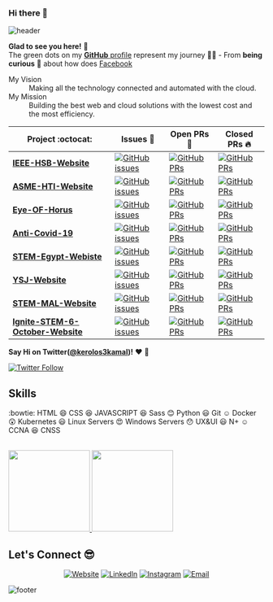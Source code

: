 ### Hi there 👋

<!--
**drymak/drymak** is a ✨ _special_ ✨ repository because its `README.md` (this file) appears on your GitHub profile.

Here are some ideas to get you started:

- 🔭 I’m currently working on ...
- 🌱 I’m currently learning ...
- 👯 I’m looking to collaborate on ...
- 🤔 I’m looking for help with ...
- 💬 Ask me about ...
- 📫 How to reach me: ...
- 😄 Pronouns: ...
- ⚡ Fun fact: ...
-->
![header](https://capsule-render.vercel.app/api?type=wave&color=gradient&height=280&section=header&text=Hi%20there%20👋&fontSize=90)


**Glad to see you here!** :star_struck: <br> The green dots on my [**GitHub** profile](https://github.com/drymak?tab=repositories) represent my journey :running_man: - From **being curious** :thinking: about how does [Facebook](https://www.facebook.com/kerolos3kamal/) 

<dl>
  <dt>My Vision </dt>
  <dd>Making all the technology connected and automated with the cloud.</dd>

  <dt>My Mission</dt>
  <dd>Building the best web and cloud solutions with the lowest cost and the most efficiency.</dd>
</dl>

|      Project :octocat:   |     Issues :bug:   | Open PRs :bell:  | Closed PRs :fire:  |
|-------------|-------------------|---|---|
| [**IEEE-HSB-Website**](https://github.com/ieeehelwanstudentbranch/IEEEHSB_main_site) | [![GitHub issues](https://img.shields.io/github/issues/ieeehelwanstudentbranch/IEEEHSB_main_site?color=green&logo=github&style=flat)](https://github.com/ieeehelwanstudentbranch/IEEEHSB_main_site/issues) | [![GitHub PRs](https://img.shields.io/github/issues-pr/ieeehelwanstudentbranch/IEEEHSB_main_site?style=flat&logo=github)](https://github.com/ieeehelwanstudentbranch/IEEEHSB_main_site/pulls)  | [![GitHub PRs](https://img.shields.io/github/issues-pr-closed/ieeehelwanstudentbranch/IEEEHSB_main_site?style=flat&color=critical&logo=github)](https://github.com/ieeehelwanstudentbranch/IEEEHSB_main_site/pulls?q=is%3Apr+is%3Aclosed)  |
| [**ASME-HTI-Website**](https://github.com/drymak/ASME-HTI-Website) | [![GitHub issues](https://img.shields.io/github/issues/drymak/ASME-HTI-Website?color=green&logo=github&style=flat)](https://github.com/drymak/ASME-HTI-Website/issues) | [![GitHub PRs](https://img.shields.io/github/issues-pr/drymak/ASME-HTI-Website?style=flat&logo=github)](https://github.com/drymak/ASME-HTI-Website/pulls)  | [![GitHub PRs](https://img.shields.io/github/issues-pr-closed/drymak/ASME-HTI-Website?style=flat&color=critical&logo=github)](https://github.com/drymak/ASME-HTI-Website/pulls?q=is%3Apr+is%3Aclosed)   |
| [**Eye-OF-Horus**](https://github.com/drymak/Eye-OF-Horus) | [![GitHub issues](https://img.shields.io/github/issues/drymak/Eye-OF-Horus?color=green&logo=github&style=flat)](https://github.com/drymak/Eye-OF-Horus/issues) | [![GitHub PRs](https://img.shields.io/github/issues-pr/drymak/Eye-OF-Horus?style=flat&logo=github)](https://github.com/drymak/Eye-OF-Horus/pulls)  | [![GitHub PRs](https://img.shields.io/github/issues-pr-closed/drymak/Eye-OF-Horus?style=flat&color=critical&logo=github)](https://github.com/drymak/Eye-OF-Horus/pulls?q=is%3Apr+is%3Aclosed)   |
| [**Anti-Covid-19**](https://github.com/drymak/anti-covid19) | [![GitHub issues](https://img.shields.io/github/issues/drymak/anti-covid19?color=green&logo=github&style=flat)](https://github.com/drymak/anti-covid19/issues) | [![GitHub PRs](https://img.shields.io/github/issues-pr/drymak/anti-covid19?style=flat&logo=github)](https://github.com/drymak/anti-covid19/pulls)  | [![GitHub PRs](https://img.shields.io/github/issues-pr-closed/drymak/anti-covid19?style=flat&color=critical&logo=github)](https://github.com/drymak/anti-covid19/pulls?q=is%3Apr+is%3Aclosed)   |
| [**STEM-Egypt-Webiste**](https://github.com/STEM-Egypt-CTO/Main-Website) | [![GitHub issues](https://img.shields.io/github/issues/drymak/STEM-Egypt?color=green&logo=github&style=flat)](https://github.com/STEM-Egypt-CTO/Main-Website/issues) | [![GitHub PRs](https://img.shields.io/github/issues-pr/drymak/anti-covid19?style=flat&logo=github)](https://github.com/STEM-Egypt-CTO/Main-Website/pulls)  | [![GitHub PRs](https://img.shields.io/github/issues-pr-closed/drymak/STEM-Egypt?style=flat&color=critical&logo=github)](https://github.com/STEM-Egypt-CTO/Main-Website/pulls?q=is%3Apr+is%3Aclosed)   |
| [**YSJ-Website**](https://github.com/drymak/YSJ) | [![GitHub issues](https://img.shields.io/github/issues/drymak/YSJ?color=green&logo=github&style=flat)](https://github.com/drymak/YSJ/issues) | [![GitHub PRs](https://img.shields.io/github/issues-pr/drymak/YSJ?style=flat&logo=github)](https://github.com/drymak/YSJ/pulls)  | [![GitHub PRs](https://img.shields.io/github/issues-pr-closed/drymak/YSJ?style=flat&color=critical&logo=github)](https://github.com/drymak/YSJ/pulls?q=is%3Apr+is%3Aclosed)   |
| [**STEM-MAL-Website**](https://github.com/drymak/STEM-MAL) | [![GitHub issues](https://img.shields.io/github/issues/drymak/STEM-MAL?color=green&logo=github&style=flat)](https://github.com/drymak/STEM-MAL/issues) | [![GitHub PRs](https://img.shields.io/github/issues-pr/drymak/STEM-MAL?style=flat&logo=github)](https://github.com/drymak/STEM-MAL/pulls)  | [![GitHub PRs](https://img.shields.io/github/issues-pr-closed/drymak/STEM-MAL?style=flat&color=critical&logo=github)](https://github.com/drymak/STEM-MAL/pulls?q=is%3Apr+is%3Aclosed)   |
| [**Ignite-STEM-6-October-Website**](https://github.com/drymak/ignite6oct) | [![GitHub issues](https://img.shields.io/github/issues/drymak/ignite6oct?color=green&logo=github&style=flat)](https://github.com/drymak/ignite6oct/issues) | [![GitHub PRs](https://img.shields.io/github/issues-pr/drymak/ignite6oct?style=flat&logo=github)](https://github.com/drymak/ignite6oct/pulls)  | [![GitHub PRs](https://img.shields.io/github/issues-pr-closed/drymak/ignite6oct?style=flat&color=critical&logo=github)](https://github.com/drymak/ignite6oct/pulls?q=is%3Apr+is%3Aclosed)   |


**Say Hi on Twitter([@kerolos3kamal](https://twitter.com/kerolos3kamal))!** :heart: 💬

[![Twitter Follow](https://img.shields.io/twitter/follow/kerolos3kamal?style=social)](https://twitter.com/kerolos3kamal)
<!--
**pavlyhalim/pavlyhalim** is a ✨ _special_ ✨ repository because its `README.md` (this file) appears on your GitHub profile.
Here are some ideas to get you started:
- 🔭 I’m currently working on AI Project:heart:
- 🌱 I’m currently learning Computer vision
- 👯 I’m looking to collaborate with My Friends
- 🤔 I’m looking for help on finding a jop
- 💬 Ask me about Skills
- 📫 How to reach me: Facebook
- 😄 Pronouns: he/his/him
- ⚡ Fun fact: Almost any powered with electricity needs to be coded. Can you imagine?!
-->

## Skills
:bowtie: HTML
:smile: CSS
:satisfied: JAVASCRIPT
:laughing: Sass
:blush: Python
:smiley: Git
:relaxed: Docker
:astonished: Kubernetes
:smiley: Linux Servers
:heart_eyes: Windows Servers
:hushed: UX&UI
:smiley: N+
:relaxed: CCNA
:satisfied: CNSS



<br/>
<a href="https://github.com/drymak">
  <img height="160em" weight="320" src="https://github-readme-stats.vercel.app/api?username=drymak&theme=dracula&show_icons=true" />
  <img height="160em" weight="320" src="https://github-readme-stats.vercel.app/api/top-langs/?username=drymak&theme=dracula" />
</a>

<br/>

## Let's Connect :sunglasses:
<p align="center">
<a href="https://www.drymak.tk/"><img alt="Website" src="https://img.shields.io/badge/Website-www.drymak.tk-blue?style=flat-square&logo=google-chrome"></a>
<a href="https://www.linkedin.com/in/kerolos-gad/"><img alt="LinkedIn" src="https://img.shields.io/badge/LinkedIn-Kerolos%20Gad-blue?style=flat-square&logo=linkedin"></a>
<a href="https://www.instagram.com/kerolos3kamal/"><img alt="Instagram" src="https://img.shields.io/badge/Instagram-Kerolos%20Kamal%20Kamel-blue?style=flat-square&logo=instagram"></a>
<a href="mailto:18147@stemegypt.edu.eg"><img alt="Email" src="https://img.shields.io/badge/Email-18147@stemegypt.edu.eg-blue?style=flat-square&logo=gmail"></a>
</p>

![footer](https://capsule-render.vercel.app/api?type=wave&color=gradient&height=150&section=footer)

